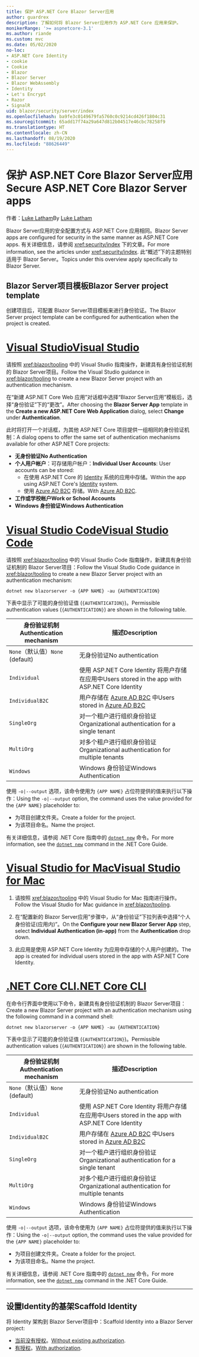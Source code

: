 ```yaml
---
title: 保护 ASP.NET Core Blazor Server应用
author: guardrex
description: 了解如何将 Blazor Server应用作为 ASP.NET Core 应用来保护。
monikerRange: '>= aspnetcore-3.1'
ms.author: riande
ms.custom: mvc
ms.date: 05/02/2020
no-loc:
- ASP.NET Core Identity
- cookie
- Cookie
- Blazor
- Blazor Server
- Blazor WebAssembly
- Identity
- Let's Encrypt
- Razor
- SignalR
uid: blazor/security/server/index
ms.openlocfilehash: ba9fe3c0149679fa5760c0c9214cd426f1804c31
ms.sourcegitcommit: 65add17f74a29a647d812b04517e46cbc78258f9
ms.translationtype: HT
ms.contentlocale: zh-CN
ms.lasthandoff: 08/19/2020
ms.locfileid: "88626449"
---
```

# <a name="secure-aspnet-core-no-locblazor-server-apps"></a><span data-ttu-id="51cb5-103">保护 ASP.NET Core Blazor Server应用</span><span class="sxs-lookup"><span data-stu-id="51cb5-103">Secure ASP.NET Core Blazor Server apps</span></span>

<span data-ttu-id="51cb5-104">作者：[Luke Latham](https://github.com/guardrex)</span><span class="sxs-lookup"><span data-stu-id="51cb5-104">By [Luke Latham](https://github.com/guardrex)</span></span>

<span data-ttu-id="51cb5-105">Blazor Server应用的安全配置方式与 ASP.NET Core 应用相同。</span><span class="sxs-lookup"><span data-stu-id="51cb5-105">Blazor Server apps are configured for security in the same manner as ASP.NET Core apps.</span></span> <span data-ttu-id="51cb5-106">有关详细信息，请参阅 <xref:security/index> 下的文章。</span><span class="sxs-lookup"><span data-stu-id="51cb5-106">For more information, see the articles under <xref:security/index>.</span></span> <span data-ttu-id="51cb5-107">此“概述”下的主题特别适用于 Blazor Server。</span><span class="sxs-lookup"><span data-stu-id="51cb5-107">Topics under this overview apply specifically to Blazor Server.</span></span> 

## <a name="no-locblazor-server-project-template"></a><span data-ttu-id="51cb5-108">Blazor Server项目模板</span><span class="sxs-lookup"><span data-stu-id="51cb5-108">Blazor Server project template</span></span>

<span data-ttu-id="51cb5-109">创建项目后，可配置 Blazor Server项目模板来进行身份验证。</span><span class="sxs-lookup"><span data-stu-id="51cb5-109">The Blazor Server project template can be configured for authentication when the project is created.</span></span>

# <a name="visual-studio"></a>[<span data-ttu-id="51cb5-110">Visual Studio</span><span class="sxs-lookup"><span data-stu-id="51cb5-110">Visual Studio</span></span>](#tab/visual-studio)

<span data-ttu-id="51cb5-111">请按照 <xref:blazor/tooling> 中的 Visual Studio 指南操作，新建具有身份验证机制的 Blazor Server项目。</span><span class="sxs-lookup"><span data-stu-id="51cb5-111">Follow the Visual Studio guidance in <xref:blazor/tooling> to create a new Blazor Server project with an authentication mechanism.</span></span>

<span data-ttu-id="51cb5-112">在“新建 ASP.NET Core Web 应用”对话框中选择“Blazor Server应用”模板后，选择“身份验证”下的“更改”。</span><span class="sxs-lookup"><span data-stu-id="51cb5-112">After choosing the **Blazor Server App** template in the **Create a new ASP.NET Core Web Application** dialog, select **Change** under **Authentication**.</span></span>

<span data-ttu-id="51cb5-113">此时将打开一个对话框，为其他 ASP.NET Core 项目提供一组相同的身份验证机制：</span><span class="sxs-lookup"><span data-stu-id="51cb5-113">A dialog opens to offer the same set of authentication mechanisms available for other ASP.NET Core projects:</span></span>

* <span data-ttu-id="51cb5-114">**无身份验证**</span><span class="sxs-lookup"><span data-stu-id="51cb5-114">**No Authentication**</span></span>
* <span data-ttu-id="51cb5-115">**个人用户帐户**：可存储用户帐户：</span><span class="sxs-lookup"><span data-stu-id="51cb5-115">**Individual User Accounts**: User accounts can be stored:</span></span>
  * <span data-ttu-id="51cb5-116">在使用 ASP.NET Core 的 [Identity](xref:security/authentication/identity) 系统的应用中存储。</span><span class="sxs-lookup"><span data-stu-id="51cb5-116">Within the app using ASP.NET Core's [Identity](xref:security/authentication/identity) system.</span></span>
  * <span data-ttu-id="51cb5-117">使用 [Azure AD B2C](xref:security/authentication/azure-ad-b2c) 存储。</span><span class="sxs-lookup"><span data-stu-id="51cb5-117">With [Azure AD B2C](xref:security/authentication/azure-ad-b2c).</span></span>
* <span data-ttu-id="51cb5-118">**工作或学校帐户**</span><span class="sxs-lookup"><span data-stu-id="51cb5-118">**Work or School Accounts**</span></span>
* <span data-ttu-id="51cb5-119">**Windows 身份验证**</span><span class="sxs-lookup"><span data-stu-id="51cb5-119">**Windows Authentication**</span></span>

# <a name="visual-studio-code"></a>[<span data-ttu-id="51cb5-120">Visual Studio Code</span><span class="sxs-lookup"><span data-stu-id="51cb5-120">Visual Studio Code</span></span>](#tab/visual-studio-code)

<span data-ttu-id="51cb5-121">请按照 <xref:blazor/tooling> 中的 Visual Studio Code 指南操作，新建具有身份验证机制的 Blazor Server项目：</span><span class="sxs-lookup"><span data-stu-id="51cb5-121">Follow the Visual Studio Code guidance in <xref:blazor/tooling> to create a new Blazor Server project with an authentication mechanism:</span></span>

```dotnetcli
dotnet new blazorserver -o {APP NAME} -au {AUTHENTICATION}
```

<span data-ttu-id="51cb5-122">下表中显示了可能的身份验证值 (`{AUTHENTICATION}`)。</span><span class="sxs-lookup"><span data-stu-id="51cb5-122">Permissible authentication values (`{AUTHENTICATION}`) are shown in the following table.</span></span>

| <span data-ttu-id="51cb5-123">身份验证机制</span><span class="sxs-lookup"><span data-stu-id="51cb5-123">Authentication mechanism</span></span> | <span data-ttu-id="51cb5-124">描述</span><span class="sxs-lookup"><span data-stu-id="51cb5-124">Description</span></span> |
| ------------------------ | ----------- |
| <span data-ttu-id="51cb5-125">`None`（默认值）</span><span class="sxs-lookup"><span data-stu-id="51cb5-125">`None` (default)</span></span>         | <span data-ttu-id="51cb5-126">无身份验证</span><span class="sxs-lookup"><span data-stu-id="51cb5-126">No authentication</span></span> |
| `Individual`             | <span data-ttu-id="51cb5-127">使用 ASP.NET Core Identity 将用户存储在应用中</span><span class="sxs-lookup"><span data-stu-id="51cb5-127">Users stored in the app with ASP.NET Core Identity</span></span> |
| `IndividualB2C`          | <span data-ttu-id="51cb5-128">用户存储在 [Azure AD B2C](xref:security/authentication/azure-ad-b2c) 中</span><span class="sxs-lookup"><span data-stu-id="51cb5-128">Users stored in [Azure AD B2C](xref:security/authentication/azure-ad-b2c)</span></span> |
| `SingleOrg`              | <span data-ttu-id="51cb5-129">对一个租户进行组织身份验证</span><span class="sxs-lookup"><span data-stu-id="51cb5-129">Organizational authentication for a single tenant</span></span> |
| `MultiOrg`               | <span data-ttu-id="51cb5-130">对多个租户进行组织身份验证</span><span class="sxs-lookup"><span data-stu-id="51cb5-130">Organizational authentication for multiple tenants</span></span> |
| `Windows`                | <span data-ttu-id="51cb5-131">Windows 身份验证</span><span class="sxs-lookup"><span data-stu-id="51cb5-131">Windows Authentication</span></span> |

<span data-ttu-id="51cb5-132">使用 `-o|--output` 选项，该命令使用为 `{APP NAME}` 占位符提供的值来执行以下操作：</span><span class="sxs-lookup"><span data-stu-id="51cb5-132">Using the `-o|--output` option, the command uses the value provided for the `{APP NAME}` placeholder to:</span></span>

* <span data-ttu-id="51cb5-133">为项目创建文件夹。</span><span class="sxs-lookup"><span data-stu-id="51cb5-133">Create a folder for the project.</span></span>
* <span data-ttu-id="51cb5-134">为该项目命名。</span><span class="sxs-lookup"><span data-stu-id="51cb5-134">Name the project.</span></span>

<span data-ttu-id="51cb5-135">有关详细信息，请参阅 .NET Core 指南中的 [`dotnet new`](/dotnet/core/tools/dotnet-new) 命令。</span><span class="sxs-lookup"><span data-stu-id="51cb5-135">For more information, see the [`dotnet new`](/dotnet/core/tools/dotnet-new) command in the .NET Core Guide.</span></span>

# <a name="visual-studio-for-mac"></a>[<span data-ttu-id="51cb5-136">Visual Studio for Mac</span><span class="sxs-lookup"><span data-stu-id="51cb5-136">Visual Studio for Mac</span></span>](#tab/visual-studio-mac)

1. <span data-ttu-id="51cb5-137">请按照 <xref:blazor/tooling> 中的 Visual Studio for Mac 指南进行操作。</span><span class="sxs-lookup"><span data-stu-id="51cb5-137">Follow the Visual Studio for Mac guidance in <xref:blazor/tooling>.</span></span>

1. <span data-ttu-id="51cb5-138">在“配置新的 Blazor Server应用”步骤中，从“身份验证”下拉列表中选择“个人身份验证(应用内)”。</span><span class="sxs-lookup"><span data-stu-id="51cb5-138">On the **Configure your new Blazor Server App** step, select **Individual Authentication (in-app)** from the **Authentication** drop down.</span></span>

1. <span data-ttu-id="51cb5-139">此应用是使用 ASP.NET Core Identity 为应用中存储的个人用户创建的。</span><span class="sxs-lookup"><span data-stu-id="51cb5-139">The app is created for individual users stored in the app with ASP.NET Core Identity.</span></span>

# <a name="net-core-cli"></a>[<span data-ttu-id="51cb5-140">.NET Core CLI</span><span class="sxs-lookup"><span data-stu-id="51cb5-140">.NET Core CLI</span></span>](#tab/netcore-cli/)

<span data-ttu-id="51cb5-141">在命令行界面中使用以下命令，新建具有身份验证机制的 Blazor Server项目：</span><span class="sxs-lookup"><span data-stu-id="51cb5-141">Create a new Blazor Server project with an authentication mechanism using the following command in a command shell:</span></span>

```dotnetcli
dotnet new blazorserver -o {APP NAME} -au {AUTHENTICATION}
```

<span data-ttu-id="51cb5-142">下表中显示了可能的身份验证值 (`{AUTHENTICATION}`)。</span><span class="sxs-lookup"><span data-stu-id="51cb5-142">Permissible authentication values (`{AUTHENTICATION}`) are shown in the following table.</span></span>

| <span data-ttu-id="51cb5-143">身份验证机制</span><span class="sxs-lookup"><span data-stu-id="51cb5-143">Authentication mechanism</span></span> | <span data-ttu-id="51cb5-144">描述</span><span class="sxs-lookup"><span data-stu-id="51cb5-144">Description</span></span> |
| ------------------------ | ----------- |
| <span data-ttu-id="51cb5-145">`None`（默认值）</span><span class="sxs-lookup"><span data-stu-id="51cb5-145">`None` (default)</span></span>         | <span data-ttu-id="51cb5-146">无身份验证</span><span class="sxs-lookup"><span data-stu-id="51cb5-146">No authentication</span></span> |
| `Individual`             | <span data-ttu-id="51cb5-147">使用 ASP.NET Core Identity 将用户存储在应用中</span><span class="sxs-lookup"><span data-stu-id="51cb5-147">Users stored in the app with ASP.NET Core Identity</span></span> |
| `IndividualB2C`          | <span data-ttu-id="51cb5-148">用户存储在 [Azure AD B2C](xref:security/authentication/azure-ad-b2c) 中</span><span class="sxs-lookup"><span data-stu-id="51cb5-148">Users stored in [Azure AD B2C](xref:security/authentication/azure-ad-b2c)</span></span> |
| `SingleOrg`              | <span data-ttu-id="51cb5-149">对一个租户进行组织身份验证</span><span class="sxs-lookup"><span data-stu-id="51cb5-149">Organizational authentication for a single tenant</span></span> |
| `MultiOrg`               | <span data-ttu-id="51cb5-150">对多个租户进行组织身份验证</span><span class="sxs-lookup"><span data-stu-id="51cb5-150">Organizational authentication for multiple tenants</span></span> |
| `Windows`                | <span data-ttu-id="51cb5-151">Windows 身份验证</span><span class="sxs-lookup"><span data-stu-id="51cb5-151">Windows Authentication</span></span> |

<span data-ttu-id="51cb5-152">使用 `-o|--output` 选项，该命令使用为 `{APP NAME}` 占位符提供的值来执行以下操作：</span><span class="sxs-lookup"><span data-stu-id="51cb5-152">Using the `-o|--output` option, the command uses the value provided for the `{APP NAME}` placeholder to:</span></span>

* <span data-ttu-id="51cb5-153">为项目创建文件夹。</span><span class="sxs-lookup"><span data-stu-id="51cb5-153">Create a folder for the project.</span></span>
* <span data-ttu-id="51cb5-154">为该项目命名。</span><span class="sxs-lookup"><span data-stu-id="51cb5-154">Name the project.</span></span>

<span data-ttu-id="51cb5-155">有关详细信息，请参阅 .NET Core 指南中的 [`dotnet new`](/dotnet/core/tools/dotnet-new) 命令。</span><span class="sxs-lookup"><span data-stu-id="51cb5-155">For more information, see the [`dotnet new`](/dotnet/core/tools/dotnet-new) command in the .NET Core Guide.</span></span>

---

## <a name="scaffold-no-locidentity"></a><span data-ttu-id="51cb5-156">设置Identity的基架</span><span class="sxs-lookup"><span data-stu-id="51cb5-156">Scaffold Identity</span></span>

<span data-ttu-id="51cb5-157">将 Identity 架构到 Blazor Server项目中：</span><span class="sxs-lookup"><span data-stu-id="51cb5-157">Scaffold Identity into a Blazor Server project:</span></span>

* <span data-ttu-id="51cb5-158">[当前没有授权](xref:security/authentication/scaffold-identity#scaffold-identity-into-a-blazor-server-project-without-existing-authorization)。</span><span class="sxs-lookup"><span data-stu-id="51cb5-158">[Without existing authorization](xref:security/authentication/scaffold-identity#scaffold-identity-into-a-blazor-server-project-without-existing-authorization).</span></span>
* <span data-ttu-id="51cb5-159">[有授权](xref:security/authentication/scaffold-identity#scaffold-identity-into-a-blazor-server-project-with-authorization)。</span><span class="sxs-lookup"><span data-stu-id="51cb5-159">[With authorization](xref:security/authentication/scaffold-identity#scaffold-identity-into-a-blazor-server-project-with-authorization).</span></span>
